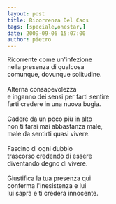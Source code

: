 ```yaml
---
layout: post
title: Ricorrenza Del Caos
tags: [speciale,onestar,]
date: 2009-09-06 15:07:00
author: pietro
---
```

Ricorrente come un'infezione<br/>nella presenza di qualcosa<br/>comunque, dovunque solitudine.<br/><br/>Alterna consapevolezza<br/>e inganno dei sensi per farti sentire<br/>farti credere in una nuova bugia.<br/><br/>Cadere da un poco più in alto<br/>non ti farai mai abbastanza male,<br/>male da sentirti quasi vivere.<br/><br/>Fascino di ogni dubbio<br/>trascorso credendo di essere<br/>diventando degno di vivere.<br/><br/>Giustifica la tua presenza qui<br/>conferma l'inesistenza e lui<br/>lui saprà e ti crederà innocente.
